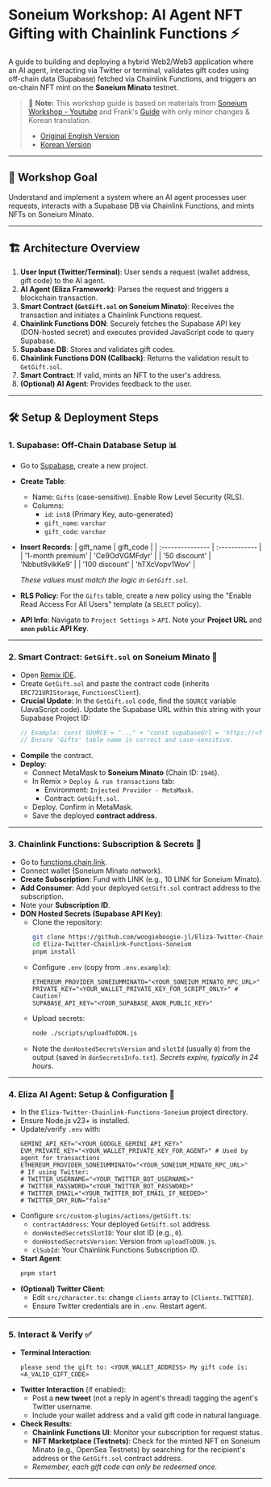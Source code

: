 # Soneium Workshop: AI Agent NFT Gifting with Chainlink Functions ⚡️

A guide to building and deploying a hybrid Web2/Web3 application where an AI agent, interacting via Twitter or terminal, validates gift codes using off-chain data (Supabase) fetched via Chainlink Functions, and triggers an on-chain NFT mint on the **Soneium Minato** testnet.


> 📝 **Note:**
> This workshop guide is based on materials from [Soneium Workshop - Youtube](https://www.youtube.com/watch?v=kqNDZS9xWVE) and Frank's [Guide](https://cll-devrel.gitbook.io/soneium-workshop-elizaos+functions+twit/4.-prepare-don-hosted-secrets) with only minor changes & Korean translation.
>
> * [Original English Version](https://woogieboogie-jl.gitbook.io/functions-agent-twitter-with-soneium-workshop)
> * [Korean Version](https://woogieboogie-jl.gitbook.io/functions-agent-twitter-with-soneium-workshop/kor)

-----

## 🎯 Workshop Goal

Understand and implement a system where an AI agent processes user requests, interacts with a Supabase DB via Chainlink Functions, and mints NFTs on Soneium Minato.

-----

## 🏗️ Architecture Overview

1.  **User Input (Twitter/Terminal)**: User sends a request (wallet address, gift code) to the AI agent.
2.  **AI Agent (Eliza Framework)**: Parses the request and triggers a blockchain transaction.
3.  **Smart Contract (`GetGift.sol` on Soneium Minato)**: Receives the transaction and initiates a Chainlink Functions request.
4.  **Chainlink Functions DON**: Securely fetches the Supabase API key (DON-hosted secret) and executes provided JavaScript code to query Supabase.
5.  **Supabase DB**: Stores and validates gift codes.
6.  **Chainlink Functions DON (Callback)**: Returns the validation result to `GetGift.sol`.
7.  **Smart Contract**: If valid, mints an NFT to the user's address.
8.  **(Optional) AI Agent**: Provides feedback to the user.

-----

## 🛠️ Setup & Deployment Steps

### 1\. Supabase: Off-Chain Database Setup 📊

  * Go to [Supabase](https://supabase.com), create a new project.
  * **Create Table**:
      * Name: `Gifts` (case-sensitive). Enable Row Level Security (RLS).
      * Columns:
          * `id`: `int8` (Primary Key, auto-generated)
          * `gift_name`: `varchar`
          * `gift_code`: `varchar`
  * **Insert Records**:
    | gift\_name       | gift\_code    |
    | :--------------- | :------------ |
    | '1-month premium' | 'Ce9OdVGMFdyr' |
    | '50 discount'    | 'Nbbut8vlkKe9' |
    | '100 discount'   | 'hTXcVopv1Wov' |
    
    *These values must match the logic in `GetGift.sol`.*
  * **RLS Policy**: For the `Gifts` table, create a new policy using the "Enable Read Access For All Users" template (a `SELECT` policy).
  * **API Info**: Navigate to `Project Settings` \> `API`. Note your **Project URL** and **`anon` `public` API Key**.

-----

### 2\. Smart Contract: `GetGift.sol` on Soneium Minato 📜

  * Open [Remix IDE](https://www.google.com/search?q=https://remix.ethereum.org/).
  * Create `GetGift.sol` and paste the contract code (inherits `ERC721URIStorage`, `FunctionsClient`).
  * **Crucial Update**: In the `GetGift.sol` code, find the `SOURCE` variable (JavaScript code). Update the Supabase URL within this string with your Supabase Project ID:
    ```javascript
    // Example: const SOURCE = "..." + "const supabaseUrl = 'https://<YOUR_PROJECT_ID>.supabase.co/rest/v1/Gifts?select=gift_name,gift_code';" + "...";
    // Ensure 'Gifts' table name is correct and case-sensitive.
    ```
  * **Compile** the contract.
  * **Deploy**:
      * Connect MetaMask to **Soneium Minato** (Chain ID: `1946`).
      * In Remix \> `Deploy & run transactions` tab:
          * Environment: `Injected Provider - MetaMask`.
          * Contract: `GetGift.sol`.
      * Deploy. Confirm in MetaMask.
      * Save the deployed **contract address**.

-----

### 3\. Chainlink Functions: Subscription & Secrets 🔗

  * Go to [functions.chain.link](https://functions.chain.link/).
  * Connect wallet (Soneium Minato network).
  * **Create Subscription**: Fund with LINK (e.g., 10 LINK for Soneium Minato).
  * **Add Consumer**: Add your deployed `GetGift.sol` contract address to the subscription.
  * Note your **Subscription ID**.
  * **DON Hosted Secrets (Supabase API Key)**:
      * Clone the repository:
        ```bash
        git clone https://github.com/woogieboogie-jl/Eliza-Twitter-Chainlink-Functions-Soneium.git
        cd Eliza-Twitter-Chainlink-Functions-Soneium
        pnpm install
        ```
      * Configure `.env` (copy from `.env.example`):
        ```env
        ETHEREUM_PROVIDER_SONEIUMMINATO="<YOUR_SONEIUM_MINATO_RPC_URL>"
        PRIVATE_KEY="<YOUR_WALLET_PRIVATE_KEY_FOR_SCRIPT_ONLY>" # Caution!
        SUPABASE_API_KEY="<YOUR_SUPABASE_ANON_PUBLIC_KEY>"
        ```
      * Upload secrets:
        ```bash
        node ./scripts/uploadToDON.js
        ```
      * Note the `donHostedSecretsVersion` and `slotId` (usually `0`) from the output (saved in `donSecretsInfo.txt`). *Secrets expire, typically in 24 hours.*

-----

### 4\. Eliza AI Agent: Setup & Configuration 🤖

  * In the `Eliza-Twitter-Chainlink-Functions-Soneium` project directory.
  * Ensure Node.js v23+ is installed.
  * Update/verify `.env` with:
    ```env
    GEMINI_API_KEY="<YOUR_GOOGLE_GEMINI_API_KEY>"
    EVM_PRIVATE_KEY="<YOUR_WALLET_PRIVATE_KEY_FOR_AGENT>" # Used by agent for transactions
    ETHEREUM_PROVIDER_SONEIUMMINATO="<YOUR_SONEIUM_MINATO_RPC_URL>"
    # If using Twitter:
    # TWITTER_USERNAME="<YOUR_TWITTER_BOT_USERNAME>"
    # TWITTER_PASSWORD="<YOUR_TWITTER_BOT_PASSWORD>"
    # TWITTER_EMAIL="<YOUR_TWITTER_BOT_EMAIL_IF_NEEDED>"
    # TWITTER_DRY_RUN="false"
    ```
  * Configure `src/custom-plugins/actions/getGift.ts`:
      * `contractAddress`: Your deployed `GetGift.sol` address.
      * `donHostedSecretsSlotID`: Your slot ID (e.g., `0`).
      * `donHostedSecretsVersion`: Version from `uploadToDON.js`.
      * `clSubId`: Your Chainlink Functions Subscription ID.
  * **Start Agent**:
    ```bash
    pnpm start
    ```
  * **(Optional) Twitter Client**:
      * Edit `src/character.ts`: change `clients` array to `[Clients.TWITTER]`.
      * Ensure Twitter credentials are in `.env`. Restart agent.

-----

### 5\. Interact & Verify ✅

  * **Terminal Interaction**:
    ```
    please send the gift to: <YOUR_WALLET_ADDRESS> My gift code is: <A_VALID_GIFT_CODE>
    ```
  * **Twitter Interaction** (if enabled):
      * Post a **new tweet** (not a reply in agent's thread) tagging the agent's Twitter username.
      * Include your wallet address and a valid gift code in natural language.
  * **Check Results**:
      * **Chainlink Functions UI**: Monitor your subscription for request status.
      * **NFT Marketplace (Testnets)**: Check for the minted NFT on Soneium Minato (e.g., OpenSea Testnets) by searching for the recipient's address or the `GetGift.sol` contract address.
      * *Remember, each gift code can only be redeemed once.*

-----


